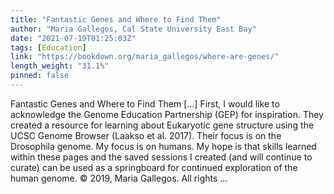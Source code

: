 ```yaml
---
title: "Fantastic Genes and Where to Find Them"
author: "Maria Gallegos, Cal State University East Bay"
date: "2021-07-19T01:25:03Z"
tags: [Education]
link: "https://bookdown.org/maria_gallegos/where-are-genes/"
length_weight: "31.1%"
pinned: false
---
```


Fantastic Genes and Where to Find Them [...] First, I would like to acknowledge the Genome Education Partnership (GEP) for inspiration. They created a resource for learning about Eukaryotic gene structure using the UCSC Genome Browser (Laakso et al. 2017). Their focus is on the Drosophila genome. My focus is on humans. My hope is that skills learned within these pages and the saved sessions I created (and will continue to curate) can be used as a springboard for continued exploration of the human genome. © 2019, Maria Gallegos. All rights ...
